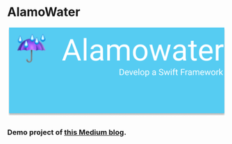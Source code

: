 # AlamoWater
![Alamowater](https://github.com/ZaidPathan/AlamoWater/blob/master/AlamoWater/AlamoWater/Resources/Images/Alamowater.png)

### Demo project of [this Medium blog](https://medium.com/@zaidkhanintel/advanced-swift-ch-2-using-third-party-framework-inside-custom-swift-framework-133cefd76fcd).
